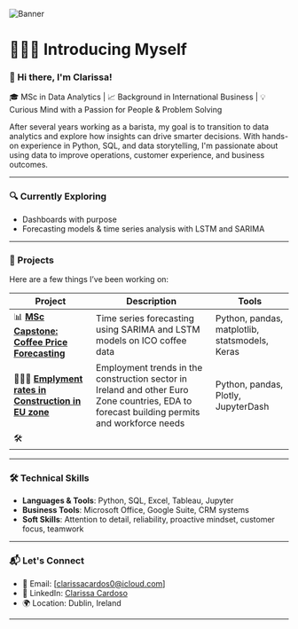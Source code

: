 ![Banner](https://github.com/user-attachments/assets/1e49702d-4e95-4f69-bd5f-22a6d71754ed)

# 🙋🏻‍♀️ Introducing Myself

### 👋 Hi there, I'm Clarissa! 

🎓 MSc in Data Analytics | 📈 Background in International Business | 💡 Curious Mind with a Passion for People & Problem Solving

After several years working as a barista, my goal is to transition to data analytics and explore how insights can drive smarter decisions. With hands-on experience in Python, SQL, and data storytelling, I'm passionate about using data to improve operations, customer experience, and business outcomes.

---

### 🔍 Currently Exploring
- Dashboards with purpose
- Forecasting models & time series analysis with LSTM and SARIMA

---

### 💼 Projects  
Here are a few things I’ve been working on:

| Project | Description | Tools |
|--------|-------------|-------|
| 📊 **[MSc Capstone: Coffee Price Forecasting](https://github.com/clarissa-sc/MSc_Capstone_LSTM.git)** | Time series forecasting using SARIMA and LSTM models on ICO coffee data | Python, pandas, matplotlib, statsmodels, Keras |
| 👷🏼‍♀️ **[Emplyment rates in Construction in EU zone](https://github.com/clarissa-sc/Construction_Employment_EU.git)** |Employment trends in the construction sector in Ireland and other Euro Zone countries, EDA to forecast building permits and workforce needs| Python, pandas, Plotly, JupyterDash |
| 🛠️ 
---

### 🛠️ Technical Skills  
- **Languages & Tools**: Python, SQL, Excel, Tableau, Jupyter
- **Business Tools**: Microsoft Office, Google Suite, CRM systems  
- **Soft Skills**: Attention to detail, reliability, proactive mindset, customer focus, teamwork

---

### 📬 Let's Connect
- 📧 Email: [clarissacardos0@icloud.com]  
- 💼 LinkedIn: [Clarissa Cardoso](https://www.linkedin.com/in/clarissascardoso/)  
- 🌍 Location: Dublin, Ireland

---
<!--
**clarissa-sc/clarissa-sc** is a ✨ _special_ ✨ repository because its `README.md` (this file) appears on your GitHub profile.

Here are some ideas to get you started:

- 🔭 I’m currently working on ...
- 🌱 I’m currently learning ...
- 👯 I’m looking to collaborate on ...
- 🤔 I’m looking for help with ...
- 💬 Ask me about ...
- 📫 How to reach me: ...
- 😄 Pronouns: ...
- ⚡ Fun fact: ...
-->
